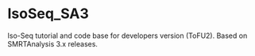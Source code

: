 # IsoSeq_SA3
Iso-Seq tutorial and code base for developers version (ToFU2). Based on SMRTAnalysis 3.x releases.
